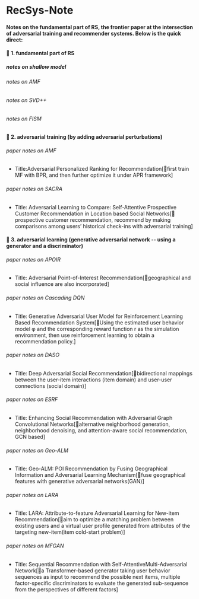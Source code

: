 # RecSys-Note
#### Notes on the fundamental part of RS, the frontier paper at the intersection of adversarial training and recommender systems. Below is the quick direct:
#### 🚗 1. fundamental part of RS
##### notes on shallow model 
###### notes on AMF
###### notes on SVD++
###### notes on FISM
#### 🚗 2. adversarial training (by adding adversarial perturbations)
###### paper notes on AMF 
- Title:Adversarial Personalized Ranking for Recommendation[🌟first train MF with BPR, and then further optimize it under APR framework]
###### paper notes on SACRA
- Title: Adversarial Learning to Compare: Self-Attentive Prospective Customer Recommendation in Location based Social Networks[🌟prospective customer recommendation, recommend by making comparisons among users’ historical check-ins with adversarial training]

#### 🚗 3. adversarial learning (generative adversarial network -- using a generator and a discriminator)
###### paper notes on APOIR
- Title: Adversarial Point-of-Interest Recommendation[🌟geographical and social influence are also incorporated]
###### paper notes on Cascading DQN
- Title: Generative Adversarial User Model for Reinforcement Learning Based Recommendation System[🌟Using the estimated user behavior model φ and the corresponding reward function r as the simulation environment, then use reinforcement learning to obtain a recommendation policy.]
###### paper notes on DASO
- Title: Deep Adversarial Social Recommendation[🌟bidirectional mappings between the user-item interactions (item domain) and user-user connections (social domain)]
###### paper notes on ESRF
- Title: Enhancing Social Recommendation with Adversarial Graph Convolutional Networks[🌟alternative neighborhood generation, neighborhood denoising, and attention-aware social recommendation, GCN based]
###### paper notes on Geo-ALM
- Title: Geo-ALM: POI Recommendation by Fusing Geographical Information and Adversarial Learning Mechanism[🌟fuse geographical features with generative adversarial networks(GAN)]
###### paper notes on LARA
- Title: LARA: Attribute-to-feature Adversarial Learning for New-item Recommendation[🌟aim to optimize a matching problem between existing users and a virtual user profile generated from attributes of the targeting new-item(item cold-start problem)]
###### paper notes on MFGAN
- Title: Sequential Recommendation with Self-AttentiveMulti-Adversarial Network[🌟a Transformer-based generator taking user behavior sequences as input to recommend the possible next items, multiple factor-specific discriminators to evaluate the generated sub-sequence from the perspectives of different factors]
